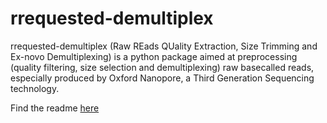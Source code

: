 # rrequested-demultiplex
rrequested-demultiplex (Raw REads QUality Extraction, Size Trimming and Ex-novo Demultiplexing) is a python package aimed at preprocessing (quality filtering, size selection and demultiplexing) raw basecalled reads, especially produced by Oxford Nanopore, a Third Generation Sequencing technology.

Find the readme [here](./src/rrequested_demultiplex/readme.md)
